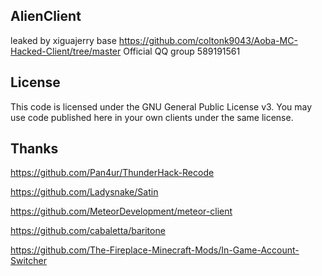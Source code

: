 ## AlienClient
leaked by xiguajerry
base https://github.com/coltonk9043/Aoba-MC-Hacked-Client/tree/master
Official QQ group 589191561
## License
This code is licensed under the GNU General Public License v3. You may use code published here in your own clients under the same license.
## Thanks
https://github.com/Pan4ur/ThunderHack-Recode

https://github.com/Ladysnake/Satin

https://github.com/MeteorDevelopment/meteor-client

https://github.com/cabaletta/baritone

https://github.com/The-Fireplace-Minecraft-Mods/In-Game-Account-Switcher